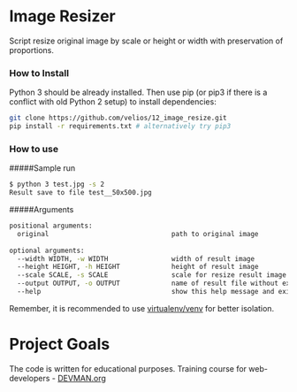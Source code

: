 # Image Resizer

Script resize original image by scale or height or width with preservation of proportions.

### How to Install

Python 3 should be already installed. Then use pip (or pip3 if there is a conflict with old Python 2 setup) to install dependencies:

```bash
git clone https://github.com/velios/12_image_resize.git
pip install -r requirements.txt # alternatively try pip3
```

### How to use
#####Sample run
```bash
$ python 3 test.jpg -s 2
Result save to file test__50x500.jpg
```
#####Arguments
```sh
positional arguments:
  original                               path to original image
  
optional arguments:
  --width WIDTH, -w WIDTH                width of result image
  --height HEIGHT, -h HEIGHT             height of result image
  --scale SCALE, -s SCALE                scale for resize result image
  --output OUTPUT, -o OUTPUT             name of result file without extension
  --help                                 show this help message and exit
```


Remember, it is recommended to use [virtualenv/venv](https://devman.org/encyclopedia/pip/pip_virtualenv/) for better isolation.

# Project Goals

The code is written for educational purposes. Training course for web-developers - [DEVMAN.org](https://devman.org)

